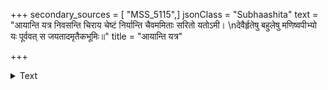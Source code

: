 +++
secondary_sources = [ "MSS_5115",]
jsonClass = "Subhaashita"
text = "आयान्ति यत्र निवसन्ति चिराय चेष्टं निर्यान्ति चैवममिताः सरितो यतोऽमी।  \nदेवैर्हृतेषु बहुलेषु मणिष्वपीभ्यो यः पूर्ववत् स जयतादमृतैकभूमिः॥"
title = "आयान्ति यत्र"

+++

<details><summary>Text</summary>

आयान्ति यत्र निवसन्ति चिराय चेष्टं निर्यान्ति चैवममिताः सरितो यतोऽमी।  
देवैर्हृतेषु बहुलेषु मणिष्वपीभ्यो यः पूर्ववत् स जयतादमृतैकभूमिः॥
</details>
